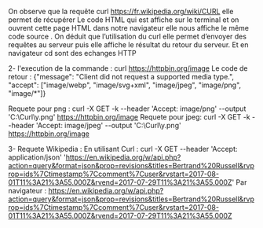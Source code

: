On observe que la requête curl  https://fr.wikipedia.org/wiki/CURL elle permet de récupérer 
Le code HTML qui est affiche sur le terminal et on ouvrent cette page HTML dans notre navigateur elle nous affiche le même code source .
On déduit que l’utilisation du curl elle permet d’envoyer des requêtes au serveur puis elle affiche le résultat du retour du serveur.
Et en navigateur cd sont des echanges HTTP

2- l'execution de la commande : curl https://httpbin.org/image
   Le code de retour : 
{"message": "Client did not request a supported media type.", "accept": ["image/webp", "image/svg+xml", "image/jpeg", "image/png", "image/*"]}

Requete pour png  : curl -X GET -k --header 'Accept: image/png' --output 'C:\Curl\y.png'  https://httpbin.org/image
Requete pour jpeg: curl -X GET -k --header 'Accept: image/jpeg' --output 'C:\Curl\y.png'  https://httpbin.org/image

3- Requete Wikipedia :
En utilisant Curl :
curl -X GET --header 'Accept: application/json' 'https://en.wikipedia.org/w/api.php?action=query&format=json&prop=revisions&titles=Bertrand%20Russell&rvprop=ids%7Ctimestamp%7Ccomment%7Cuser&rvstart=2017-08-01T11%3A21%3A55.000Z&rvend=2017-07-29T11%3A21%3A55.000Z' 
Par navigateur :
https://en.wikipedia.org/w/api.php?action=query&format=json&prop=revisions&titles=Bertrand%20Russell&rvprop=ids%7Ctimestamp%7Ccomment%7Cuser&rvstart=2017-08-01T11%3A21%3A55.000Z&rvend=2017-07-29T11%3A21%3A55.000Z 